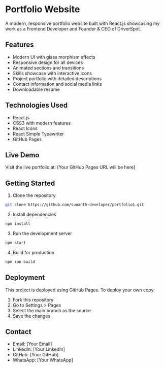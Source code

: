 # Portfolio Website

A modern, responsive portfolio website built with React.js showcasing my work as a Frontend Developer and Founder & CEO of DriverSpot.

## Features

- Modern UI with glass morphism effects
- Responsive design for all devices
- Animated sections and transitions
- Skills showcase with interactive icons
- Project portfolio with detailed descriptions
- Contact information and social media links
- Downloadable resume

## Technologies Used

- React.js
- CSS3 with modern features
- React Icons
- React Simple Typewriter
- GitHub Pages

## Live Demo

Visit the live portfolio at: [Your GitHub Pages URL will be here]

## Getting Started

1. Clone the repository
```bash
git clone https://github.com/sunanth-developer/portfolio1.git
```

2. Install dependencies
```bash
npm install
```

3. Run the development server
```bash
npm start
```

4. Build for production
```bash
npm run build
```

## Deployment

This project is deployed using GitHub Pages. To deploy your own copy:

1. Fork this repository
2. Go to Settings > Pages
3. Select the main branch as the source
4. Save the changes

## Contact

- Email: [Your Email]
- LinkedIn: [Your LinkedIn]
- GitHub: [Your GitHub]
- WhatsApp: [Your WhatsApp]
